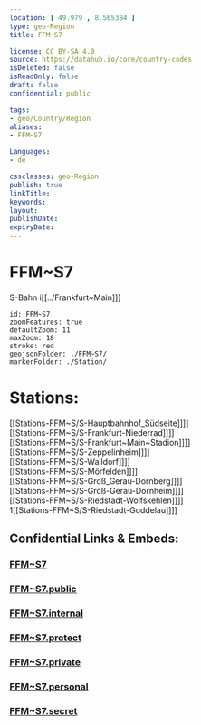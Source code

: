 ```yaml
---
location: [ 49.979 , 8.565384 ] 
type: geo-Region
title: FFM~S7

license: CC BY-SA 4.0
source: https://datahub.io/core/country-codes
isDeleted: false
isReadOnly: false
draft: false
confidential: public

tags:
- geo/Country/Region
aliases:
- FFM~S7

Languages:
- de

cssclasses: geo-Region
publish: true
linkTitle: 
keywords: 
layout: 
publishDate: 
expiryDate: 
---
```


# FFM~S7

S-Bahn i[[../Frankfurt~Main]]]  

```leaflet
id: FFM~S7
zoomFeatures: true 
defaultZoom: 11 
maxZoom: 18
stroke: red
geojsonFolder: ./FFM~S7/
markerFolder: ./Station/
```

# Stations: 
[[Stations-FFM~S/S-Hauptbahnhof_Südseite]]]]  
[[Stations-FFM~S/S-Frankfurt-Niederrad]]]]  
[[Stations-FFM~S/S-Frankfurt~Main~Stadion]]]]  
[[Stations-FFM~S/S-Zeppelinheim]]]]  
[[Stations-FFM~S/S-Walldorf]]]]  
[[Stations-FFM~S/S-Mörfelden]]]]  
[[Stations-FFM~S/S-Groß_Gerau-Dornberg]]]]  
[[Stations-FFM~S/S-Groß-Gerau-Dornheim]]]]  
[[Stations-FFM~S/S-Riedstadt-Wolfskehlen]]]]  
1[[Stations-FFM~S/S-Riedstadt-Goddelau]]]]  


## Confidential Links & Embeds: 

### [FFM~S7](/_Standards/Earth/Continent/Europe/Europe~Central/Germany/Germany~West/Hessen/counties~Hessen/Frankfurt~Main/FFM~S7.md) 

### [FFM~S7.public](/_public/Earth/Continent/Europe/Europe~Central/Germany/Germany~West/Hessen/counties~Hessen/Frankfurt~Main/FFM~S7.public.md) 

### [FFM~S7.internal](/_internal/Earth/Continent/Europe/Europe~Central/Germany/Germany~West/Hessen/counties~Hessen/Frankfurt~Main/FFM~S7.internal.md) 

### [FFM~S7.protect](/_protect/Earth/Continent/Europe/Europe~Central/Germany/Germany~West/Hessen/counties~Hessen/Frankfurt~Main/FFM~S7.protect.md) 

### [FFM~S7.private](/_private/Earth/Continent/Europe/Europe~Central/Germany/Germany~West/Hessen/counties~Hessen/Frankfurt~Main/FFM~S7.private.md) 

### [FFM~S7.personal](/_personal/Earth/Continent/Europe/Europe~Central/Germany/Germany~West/Hessen/counties~Hessen/Frankfurt~Main/FFM~S7.personal.md) 

### [FFM~S7.secret](/_secret/Earth/Continent/Europe/Europe~Central/Germany/Germany~West/Hessen/counties~Hessen/Frankfurt~Main/FFM~S7.secret.md)

